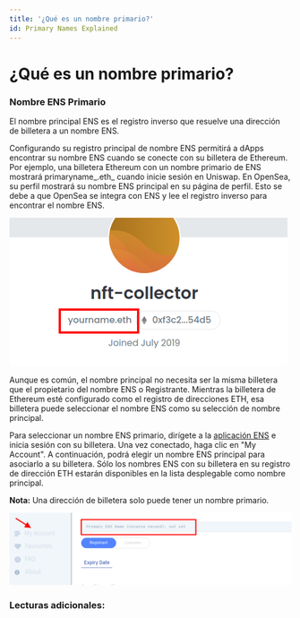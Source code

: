 ```yaml
---
title: '¿Qué es un nombre primario?'
id: Primary Names Explained
---
```


# ¿Qué es un nombre primario?

### Nombre ENS Primario

El nombre principal ENS es el registro inverso que resuelve una dirección de billetera a un nombre ENS.&#x20;

Configurando su registro principal de nombre ENS permitirá a dApps encontrar su nombre ENS cuando se conecte con su billetera de Ethereum. Por ejemplo, una billetera Ethereum con un nombre primario de ENS mostrará primaryname_.eth_ cuando inicie sesión en Uniswap. En OpenSea, su perfil mostrará su nombre ENS principal en su página de perfil. Esto se debe a que OpenSea se integra con ENS y lee el registro inverso para encontrar el nombre ENS.

![Primary name on Opensea.io](./img/primary-name-1.png "Opensea.io displaying a primary ENS Name.")

Aunque es común, el nombre principal no necesita ser la misma billetera que el propietario del nombre ENS o Registrante. Mientras la billetera de Ethereum esté configurado como el registro de direcciones ETH, esa billetera puede seleccionar el nombre ENS como su selección de nombre principal.

Para seleccionar un nombre ENS primario, dirígete a la [aplicación ENS](https://app.ens.domains) e inicia sesión con su billetera. Una vez conectado, haga clic en "My Account". A continuación, podrá elegir un nombre ENS principal para asociarlo a su billetera. Sólo los nombres ENS con su billetera en su registro de dirección ETH estarán disponibles en la lista desplegable como nombre principal.

**Nota:** Una dirección de billetera solo puede tener un nombre primario.

![Primary name in the manager app.](./img/primary-name-2.png "Manger app displaying the primary name.")


### Lecturas adicionales:

